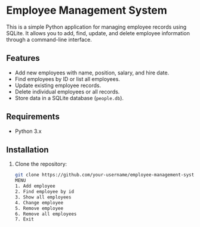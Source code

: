 # Employee Management System

This is a simple Python application for managing employee records using SQLite. It allows you to add, find, update, and delete employee information through a command-line interface.

## Features
- Add new employees with name, position, salary, and hire date.
- Find employees by ID or list all employees.
- Update existing employee records.
- Delete individual employees or all records.
- Store data in a SQLite database (`people.db`).

## Requirements
- Python 3.x

## Installation
1. Clone the repository:
   ```bash
   git clone https://github.com/your-username/employee-management-system.git
   MENU
   1. Add employee
   2. Find employee by id
   3. Show all employees
   4. Change employee
   5. Remove employee
   6. Remove all employees
   7. Exit
  
